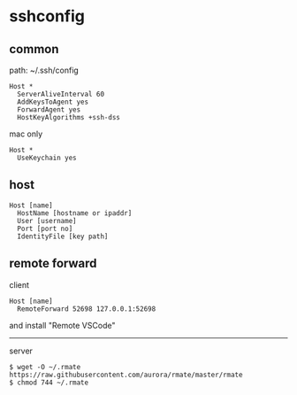 # sshconfig

## common
path: ~/.ssh/config
```
Host *
  ServerAliveInterval 60
  AddKeysToAgent yes
  ForwardAgent yes
  HostKeyAlgorithms +ssh-dss
```

mac only
```
Host *
  UseKeychain yes
```

## host
```
Host [name]
  HostName [hostname or ipaddr]
  User [username]
  Port [port no]
  IdentityFile [key path]
```

## remote forward
client
```
Host [name]
  RemoteForward 52698 127.0.0.1:52698
```
and install "Remote VSCode"

---
server
```
$ wget -O ~/.rmate https://raw.githubusercontent.com/aurora/rmate/master/rmate
$ chmod 744 ~/.rmate
```
